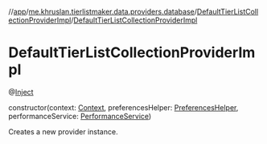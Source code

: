//[app](../../../index.md)/[me.khruslan.tierlistmaker.data.providers.database](../index.md)/[DefaultTierListCollectionProviderImpl](index.md)/[DefaultTierListCollectionProviderImpl](-default-tier-list-collection-provider-impl.md)

# DefaultTierListCollectionProviderImpl

@[Inject](https://javax-inject.github.io/javax-inject/api/javax/inject/Inject.html) 

constructor(context: [Context](https://developer.android.com/reference/kotlin/android/content/Context.html), preferencesHelper: [PreferencesHelper](../-preferences-helper/index.md), performanceService: [PerformanceService](../../me.khruslan.tierlistmaker.util.performance/-performance-service/index.md))

Creates a new provider instance.
